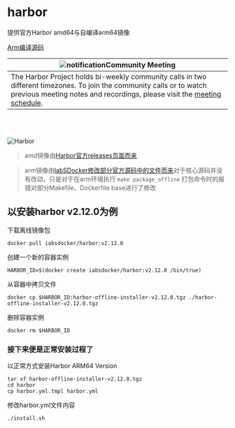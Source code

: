 # harbor
提供官方Harbor amd64与自编译arm64镜像

[Arm编译源码](https://gitlab.ayou.ink/IabSDocker/Harbor)

|![notification](https://raw.githubusercontent.com/goharbor/website/master/docs/img/readme/bell-outline-badged.svg)Community Meeting|
|------------------|
|The Harbor Project holds bi-weekly community calls in two different timezones. To join the community calls or to watch previous meeting notes and recordings, please visit the [meeting schedule](https://github.com/goharbor/community/blob/master/MEETING_SCHEDULE.md).|

</br> </br>

<img alt="Harbor" src="https://raw.githubusercontent.com/goharbor/website/master/docs/img/readme/harbor_logo.png">

>amd镜像由[Harbor官方releases页面而来](https://github.com/goharbor/harbor/releases/)

>arm镜像由[IabSDocker修改部分官方源码中的文件而来](https://gitlab.ayou.ink/IabSDocker/Harbor)对于核心源码并没有改动，只是对于在arm环境执行 `make package_offline` 打包命令时的报错对部分Makefile、Dockerfile.base进行了修改

## 以安装harbor v2.12.0为例
下载离线镜像包
```
docker pull iabsdocker/harbor:v2.12.0
```
创建一个新的容器实例
```
HARBOR_ID=$(docker create iabsdocker/harbor:v2.12.0 /bin/true)
```
从容器中拷贝文件
```
docker cp $HARBOR_ID:harbor-offline-installer-v2.12.0.tgz ./harbor-offline-installer-v2.12.0.tgz
```
删除容器实例
```
docker rm $HARBOR_ID
```
### 接下来便是正常安装过程了
以正常方式安装Harbor ARM64 Version
```
tar xf harbor-offline-installer-v2.12.0.tgz
cd harbor
cp harbor.yml.tmpl harbor.yml
```
修改harbor.yml文件内容
```
./install.sh
```
